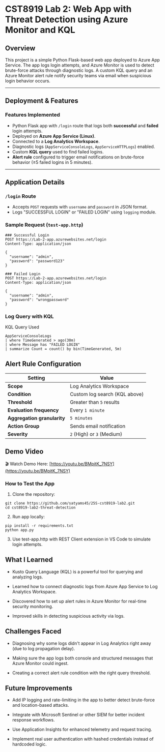#  CST8919 Lab 2: Web App with Threat Detection using Azure Monitor and KQL

## Overview
This project is a simple Python Flask-based web app deployed to Azure App Service. The app logs login attempts, and Azure Monitor is used to detect brute-force attacks through diagnostic logs. A custom KQL query and an Azure Monitor alert rule notify security teams via email when suspicious login behavior occurs.

---

## Deployment & Features

### Features Implemented
- Python Flask app with `/login` route that logs both **successful** and **failed** login attempts.
- Deployed on **Azure App Service (Linux)**.
- Connected to a **Log Analytics Workspace**.
- Diagnostic logs (`AppServiceConsoleLogs`, `AppServiceHTTPLogs`) enabled.
- Custom **KQL query** used to find failed logins.
- **Alert rule** configured to trigger email notifications on brute-force behavior (≥5 failed logins in 5 minutes).

---

## Application Details

### `/login` Route
- Accepts `POST` requests with `username` and `password` in JSON format.
- Logs "SUCCESSFUL LOGIN" or "FAILED LOGIN" using `logging` module.

### Sample Request (`test-app.http`)
```http
### Successful Login
POST https://Lab-2-app.azurewebsites.net/login
Content-Type: application/json

{
  "username": "admin",
  "password": "password123"
}

### Failed Login
POST https://Lab-2-app.azurewebsites.net/login
Content-Type: application/json

{
  "username": "admin",
  "password": "wrongpassword"
}
```

### Log Query with KQL
 KQL Query Used
```
AppServiceConsoleLogs
| where TimeGenerated > ago(30m)
| where Message has "FAILED LOGIN"
| summarize Count = count() by bin(TimeGenerated, 5m)

```
## Alert Rule Configuration
| Setting                     | Value                         |
| --------------------------- | ----------------------------- |
| **Scope**                   | Log Analytics Workspace       |
| **Condition**               | Custom log search (KQL above) |
| **Threshold**               | Greater than `5` results      |
| **Evaluation frequency**    | Every `1 minute`              |
| **Aggregation granularity** | `5 minutes`                   |
| **Action Group**            | Sends email notification      |
| **Severity**                | `2` (High) or `3` (Medium)    |

## Demo Video
🎬 Watch Demo Here: [https://youtu.be/BMpitK_7NSY](https://youtu.be/BMpitK_7NSY)

### How to Test the App
  1. Clone the repository:
```
git clone https://github.com/satyams45/25S-cst8919-lab2.git
cd cst8919-lab2-threat-detection
```
  2. Run app locally:

```
pip install -r requirements.txt
python app.py
```
  3. Use test-app.http with REST Client extension in VS Code to simulate login attempts.

## What I Learned
  - Kusto Query Language (KQL) is a powerful tool for querying and analyzing logs.

  - Learned how to connect diagnostic logs from Azure App Service to Log Analytics Workspace.

  - Discovered how to set up alert rules in Azure Monitor for real-time security monitoring.

  - Improved skills in detecting suspicious activity via logs.

## Challenges Faced
  - Diagnosing why some logs didn't appear in Log Analytics right away (due to log propagation delay).

  - Making sure the app logs both console and structured messages that Azure Monitor could ingest.

  - Creating a correct alert rule condition with the right query threshold.

## Future Improvements
  - Add IP logging and rate-limiting in the app to better detect brute-force and location-based attacks.

  - Integrate with Microsoft Sentinel or other SIEM for better incident response workflows.

  - Use Application Insights for enhanced telemetry and request tracing.

  - Implement real user authentication with hashed credentials instead of hardcoded logic.


